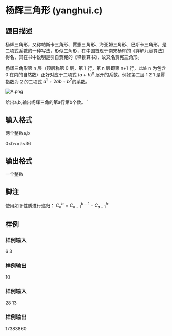 # 杨辉三角形 (yanghui.c)

## 题目描述

杨辉三角形，又称帕斯卡三角形、賈憲三角形、海亚姆三角形、巴斯卡三角形，是二项式系數的一种写法，形似三角形，在中国首现于南宋杨辉的《詳解九章算法》得名，其在书中说明是引自贾宪的《释锁算书》，故又名贾宪三角形。

杨辉三角形第 n 层（顶层称第 0 层，第 1 行，第 n 层即第 n+1 行，此处  n 为包含 0 在内的自然数）正好对应于二项式 $( a + b )^ n$ 展开的系数。例如第二层 1 2 1 是幂指数为 2 的二项式 $a^2+2ab+b^2$的系数。

![A.png](https://cdn.acwing.com/media/article/image/2021/04/23/19_34bec150a4-QQ%E6%88%AA%E5%9B%BE20210423150438.png)

给出a,b,输出杨辉三角的第a行第b个数。
`

## 输入格式

两个整数a,b

0<b<=a<36

## 输出格式

一个整数

## 脚注

使用如下性质进行递归：
$C_{a}^b=C_{a-1}^{b-1}+C_{a-1}^b$

## 样例

### 样例输入

6 3

### 样例输出

10

### 样例输入

28 13

### 样例输出

17383860
